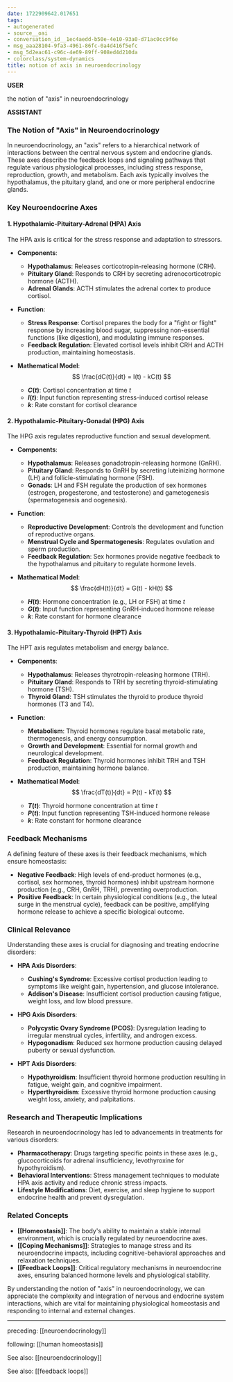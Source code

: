 ```yaml
---
date: 1722909642.017651
tags:
- autogenerated
- source__oai
- conversation_id__1ec4aedd-b50e-4e10-93a0-d71ac0cc9f6e
- msg_aaa28104-9fa3-4961-86fc-0a4d416f5efc
- msg_5d2eac61-c96c-4e69-89ff-908ed4d210da
- colorclass/system-dynamics
title: notion of axis in neuroendocrinology
---
```


**USER**

the notion of "axis" in neuroendocrinology


**ASSISTANT**

### The Notion of "Axis" in Neuroendocrinology

In neuroendocrinology, an "axis" refers to a hierarchical network of interactions between the central nervous system and endocrine glands. These axes describe the feedback loops and signaling pathways that regulate various physiological processes, including stress response, reproduction, growth, and metabolism. Each axis typically involves the hypothalamus, the pituitary gland, and one or more peripheral endocrine glands.

### Key Neuroendocrine Axes

#### 1. Hypothalamic-Pituitary-Adrenal (HPA) Axis

The HPA axis is critical for the stress response and adaptation to stressors.

- **Components**:
  - **Hypothalamus**: Releases corticotropin-releasing hormone (CRH).
  - **Pituitary Gland**: Responds to CRH by secreting adrenocorticotropic hormone (ACTH).
  - **Adrenal Glands**: ACTH stimulates the adrenal cortex to produce cortisol.

- **Function**:
  - **Stress Response**: Cortisol prepares the body for a "fight or flight" response by increasing blood sugar, suppressing non-essential functions (like digestion), and modulating immune responses.
  - **Feedback Regulation**: Elevated cortisol levels inhibit CRH and ACTH production, maintaining homeostasis.

- **Mathematical Model**:
  $$ \frac{dC(t)}{dt} = I(t) - kC(t) $$
  - **$C(t)$**: Cortisol concentration at time $t$
  - **$I(t)$**: Input function representing stress-induced cortisol release
  - **$k$**: Rate constant for cortisol clearance

#### 2. Hypothalamic-Pituitary-Gonadal (HPG) Axis

The HPG axis regulates reproductive function and sexual development.

- **Components**:
  - **Hypothalamus**: Releases gonadotropin-releasing hormone (GnRH).
  - **Pituitary Gland**: Responds to GnRH by secreting luteinizing hormone (LH) and follicle-stimulating hormone (FSH).
  - **Gonads**: LH and FSH regulate the production of sex hormones (estrogen, progesterone, and testosterone) and gametogenesis (spermatogenesis and oogenesis).

- **Function**:
  - **Reproductive Development**: Controls the development and function of reproductive organs.
  - **Menstrual Cycle and Spermatogenesis**: Regulates ovulation and sperm production.
  - **Feedback Regulation**: Sex hormones provide negative feedback to the hypothalamus and pituitary to regulate hormone levels.

- **Mathematical Model**:
  $$ \frac{dH(t)}{dt} = G(t) - kH(t) $$
  - **$H(t)$**: Hormone concentration (e.g., LH or FSH) at time $t$
  - **$G(t)$**: Input function representing GnRH-induced hormone release
  - **$k$**: Rate constant for hormone clearance

#### 3. Hypothalamic-Pituitary-Thyroid (HPT) Axis

The HPT axis regulates metabolism and energy balance.

- **Components**:
  - **Hypothalamus**: Releases thyrotropin-releasing hormone (TRH).
  - **Pituitary Gland**: Responds to TRH by secreting thyroid-stimulating hormone (TSH).
  - **Thyroid Gland**: TSH stimulates the thyroid to produce thyroid hormones (T3 and T4).

- **Function**:
  - **Metabolism**: Thyroid hormones regulate basal metabolic rate, thermogenesis, and energy consumption.
  - **Growth and Development**: Essential for normal growth and neurological development.
  - **Feedback Regulation**: Thyroid hormones inhibit TRH and TSH production, maintaining hormone balance.

- **Mathematical Model**:
  $$ \frac{dT(t)}{dt} = P(t) - kT(t) $$
  - **$T(t)$**: Thyroid hormone concentration at time $t$
  - **$P(t)$**: Input function representing TSH-induced hormone release
  - **$k$**: Rate constant for hormone clearance

### Feedback Mechanisms

A defining feature of these axes is their feedback mechanisms, which ensure homeostasis:

- **Negative Feedback**: High levels of end-product hormones (e.g., cortisol, sex hormones, thyroid hormones) inhibit upstream hormone production (e.g., CRH, GnRH, TRH), preventing overproduction.
- **Positive Feedback**: In certain physiological conditions (e.g., the luteal surge in the menstrual cycle), feedback can be positive, amplifying hormone release to achieve a specific biological outcome.

### Clinical Relevance

Understanding these axes is crucial for diagnosing and treating endocrine disorders:

- **HPA Axis Disorders**:
  - **Cushing's Syndrome**: Excessive cortisol production leading to symptoms like weight gain, hypertension, and glucose intolerance.
  - **Addison's Disease**: Insufficient cortisol production causing fatigue, weight loss, and low blood pressure.

- **HPG Axis Disorders**:
  - **Polycystic Ovary Syndrome (PCOS)**: Dysregulation leading to irregular menstrual cycles, infertility, and androgen excess.
  - **Hypogonadism**: Reduced sex hormone production causing delayed puberty or sexual dysfunction.

- **HPT Axis Disorders**:
  - **Hypothyroidism**: Insufficient thyroid hormone production resulting in fatigue, weight gain, and cognitive impairment.
  - **Hyperthyroidism**: Excessive thyroid hormone production causing weight loss, anxiety, and palpitations.

### Research and Therapeutic Implications

Research in neuroendocrinology has led to advancements in treatments for various disorders:

- **Pharmacotherapy**: Drugs targeting specific points in these axes (e.g., glucocorticoids for adrenal insufficiency, levothyroxine for hypothyroidism).
- **Behavioral Interventions**: Stress management techniques to modulate HPA axis activity and reduce chronic stress impacts.
- **Lifestyle Modifications**: Diet, exercise, and sleep hygiene to support endocrine health and prevent dysregulation.

### Related Concepts

- **[[Homeostasis]]**: The body's ability to maintain a stable internal environment, which is crucially regulated by neuroendocrine axes.
- **[[Coping Mechanisms]]**: Strategies to manage stress and its neuroendocrine impacts, including cognitive-behavioral approaches and relaxation techniques.
- **[[Feedback Loops]]**: Critical regulatory mechanisms in neuroendocrine axes, ensuring balanced hormone levels and physiological stability.

By understanding the notion of "axis" in neuroendocrinology, we can appreciate the complexity and integration of nervous and endocrine system interactions, which are vital for maintaining physiological homeostasis and responding to internal and external changes.


---

preceding: [[neuroendocrinology]]  


following: [[human homeostasis]]

See also: [[neuroendocrinology]]


See also: [[feedback loops]]